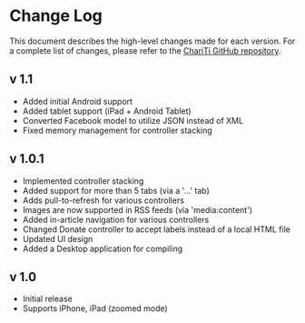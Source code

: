 Change Log
========================

This document describes the high-level changes made for each version. For a complete list of changes, please refer to the [ChariTi GitHub repository](http://github.com/mcongrove/ChariTi/).

v 1.1
-----
*	Added initial Android support
*	Added tablet support (iPad + Android Tablet)
*	Converted Facebook model to utilize JSON instead of XML
*	Fixed memory management for controller stacking

v 1.0.1
-------
*	Implemented controller stacking
*	Added support for more than 5 tabs (via a '…' tab)
*	Adds pull-to-refresh for various controllers
*	Images are now supported in RSS feeds (via 'media:content')
*	Added in-article navigation for various controllers
*	Changed Donate controller to accept labels instead of a local HTML file
*	Updated UI design
*	Added a Desktop application for compiling

v 1.0
-----
*	Initial release
*	Supports iPhone, iPad (zoomed mode)